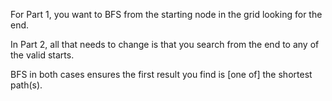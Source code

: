 For Part 1, you want to BFS from the starting node in the grid looking for the end.

In Part 2, all that needs to change is that you search from the end to any of the valid starts.

BFS in both cases ensures the first result you find is [one of] the shortest path(s).